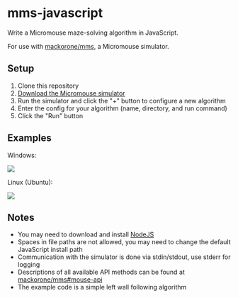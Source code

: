 # mms-javascript

Write a Micromouse maze-solving algorithm in JavaScript.

For use with [mackorone/mms](https://github.com/mackorone/mms), a Micromouse simulator.

## Setup

1. Clone this repository
1. [Download the Micromouse simulator](https://github.com/mackorone/mms#download)
1. Run the simulator and click the "+" button to configure a new algorithm
1. Enter the config for your algorithm (name, directory, and run command)
1. Click the "Run" button

## Examples

Windows:

![](https://github.com/mackorone/mms-javascript/blob/master/config-windows.png)

Linux (Ubuntu):

![](https://github.com/mackorone/mms-javascript/blob/master/config-linux.png)

## Notes

- You may need to download and install [NodeJS](https://nodejs.org/en/download/)
- Spaces in file paths are not allowed, you may need to change the default JavaScript install path
- Communication with the simulator is done via stdin/stdout, use stderr for logging
- Descriptions of all available API methods can be found at [mackorone/mms#mouse-api](https://github.com/mackorone/mms#mouse-api)
- The example code is a simple left wall following algorithm
